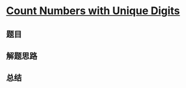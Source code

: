 # [Count Numbers with Unique Digits](https://leetcode.com/problems/count-numbers-with-unique-digits/)
## 题目


## 解题思路


## 总结


